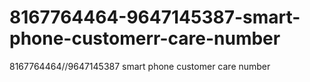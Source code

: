 # 8167764464-9647145387-smart-phone-customerr-care-number
8167764464//9647145387 smart phone customer care number
